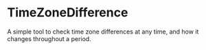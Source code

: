 # TimeZoneDifference
A simple tool to check time zone differences at any time, and how it changes throughout a period.
